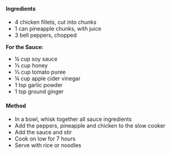 #### Ingredients
- 4 chicken fillets, cut into chunks
- 1 can pineapple chunks, with juice
- 3 bell peppers, chopped

**For the Sauce:**
- ¼ cup soy sauce
- ⅓ cup honey
- ⅓ cup tomato puree
- ¼ cup apple cider vinegar
- 1 tsp garlic powder
- 1 tsp ground ginger

#### Method
- In a bowl, whisk together all sauce ingredients
- Add the peppers, pineapple and chicken to the slow cooker
- Add the sauce and stir
- Cook on low for 7 hours
- Serve with rice or noodles